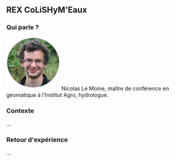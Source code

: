 ## REX CoLiSHyM'Eaux

### Qui parle ?
                    
![Nicolas Le Moine](/img/nicolas.png) Nicolas Le Moine, maître de conférence en géomatique à l'Institut Agro, hydrologue.

### Contexte

...

### Retour d'expérience

...
